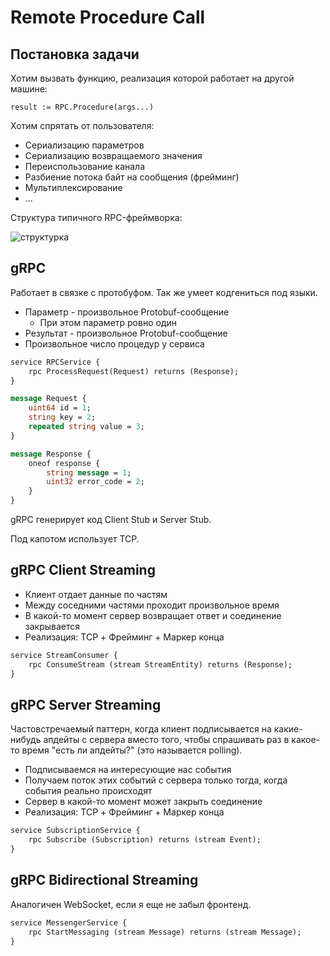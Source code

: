 # Remote Procedure Call

## Постановка задачи

Хотим вызвать функцию, реализация которой работает на
другой машине:

```result := RPC.Procedure(args...)```

Хотим спрятать от пользователя:
- Сериализацию параметров
- Сериализацию возвращаемого значения
- Переиспользование канала
- Разбиение потока байт на сообщения (фрейминг)
- Мультиплексирование
- ...

Структура типичного RPC-фреймворка:

![структурка](../src/img11.png)

## gRPC

Работает в связке с протобуфом. Так же умеет кодгениться под языки.

- Параметр - произвольное Protobuf-сообщение
  - При этом параметр ровно один
- Результат - произвольное Protobuf-сообщение
- Произвольное число процедур у сервиса

```proto
service RPCService {
    rpc ProcessRequest(Request) returns (Response);
}

message Request {
    uint64 id = 1;
    string key = 2;
    repeated string value = 3;
}

message Response {
    oneof response {
        string message = 1;
        uint32 error_code = 2;
    }
}
```

gRPC генерирует код Client Stub и Server Stub.

Под капотом использует TCP.

## gRPC Client Streaming

- Клиент отдает данные по частям
- Между соседними частями проходит произвольное время
- В какой-то момент сервер возвращает ответ и соединение закрывается
- Реализация: TCP + Фрейминг + Маркер конца

```proto
service StreamConsumer {
    rpc ConsumeStream (stream StreamEntity) returns (Response);
}
```

## gRPC Server Streaming

Частовстречаемый паттерн, когда клиент подписывается на какие-нибудь апдейты с сервера вместо того, чтобы спрашивать раз в какое-то время "есть ли апдейты?" (это называется polling).

- Подписываемся на интересующие нас события
- Получаем поток этих событий с сервера только тогда, когда события реально происходят
- Сервер в какой-то момент может закрыть соединение
- Реализация: TCP + Фрейминг + Маркер конца

```proto
service SubscriptionService {
    rpc Subscribe (Subscription) returns (stream Event);
}
```

## gRPC Bidirectional Streaming

Аналогичен WebSocket, если я еще не забыл фронтенд.

```proto
service MessengerService {
    rpc StartMessaging (stream Message) returns (stream Message);
}
```
